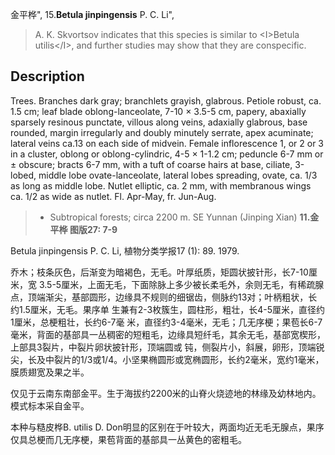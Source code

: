 金平桦",
15.**Betula jinpingensis** P. C. Li",

> A. K. Skvortsov indicates that this species is similar to &lt;I&gt;Betula utilis&lt;/I&gt;, and further studies may show that they are conspecific.

## Description
Trees. Branches dark gray; branchlets grayish, glabrous. Petiole robust, ca. 1.5 cm; leaf blade oblong-lanceolate, 7-10 ×  3.5-5 cm, papery, abaxially sparsely resinous punctate, villous along veins, adaxially glabrous, base rounded, margin irregularly and doubly minutely serrate, apex acuminate; lateral veins ca.13 on each side of midvein. Female inflorescence 1, or 2 or 3 in a cluster, oblong or oblong-cylindric, 4-5 ×  1-1.2 cm; peduncle 6-7 mm or ±  obscure; bracts 6-7 mm, with a tuft of coarse hairs at base, ciliate, 3-lobed, middle lobe ovate-lanceolate, lateral lobes spreading, ovate, ca. 1/3 as long as middle lobe. Nutlet elliptic, ca. 2 mm, with membranous wings ca. 1/2 as wide as nutlet. Fl. Apr-May, fr. Jun-Aug.

> *  Subtropical forests; circa 2200 m. SE Yunnan (Jinping Xian)
**11.金平桦 图版27: 7-9**

Betula jinpingensis P. C. Li, 植物分类学报17 (1): 89. 1979.

乔木；枝条灰色，后渐变为暗褐色，无毛。叶厚纸质，矩圆状披针形，长7-10厘米，宽 3.5-5厘米，上面无毛，下面除脉上多少被长柔毛外，余则无毛，有稀疏腺点，顶端渐尖，基部圆形，边缘具不规则的细锯齿，侧脉约13对；叶柄粗状，长约1.5厘米，无毛。果序单 生兼有2-3枚簇生，圆柱形，粗壮，长4-5厘米，直径约1厘米，总梗粗壮，长约6-7毫 米，直径约3-4毫米，无毛；几无序梗；果苞长6-7毫米，背面的基部具一丛稠密的短粗毛，边缘具短纤毛，其余无毛，基部宽楔形，上部具3裂片，中裂片卵状披针形，顶端圆或 钝，侧裂片小，斜展，卵形，顶端锐尖，长及中裂片的1/3或1/4。小坚果椭圆形或宽椭圆形，长约2毫米，宽约1毫米，膜质翅宽及果之半。

仅见于云南东南部金平。生于海拔约2200米的山脊火烧迹地的林缘及幼林地内。模式标本采自金平。

本种与糙皮桦B. utilis D. Don明显的区别在于叶较大，两面均近无毛无腺点，果序仅具总梗而几无序梗，果苞背面的基部具一丛黄色的密粗毛。
